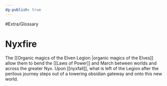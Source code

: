```yaml
---
dg-publish: true
---
```

#Extra/Glossary
# Nyxfire

The [[Organic magics of the Elven Legion |organic magics of the Elves]] allow them to bend the [[Laws of Power]] and March between worlds and across the greater Nyx. Upon [[nyxfall]], what is left of the Legion after the perilous journey steps out of a towering obsidian gateway and onto this new world.